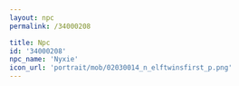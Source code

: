 ```yaml
---
layout: npc
permalink: /34000208

title: Npc
id: '34000208'
npc_name: 'Nyxie'
icon_url: 'portrait/mob/02030014_n_elftwinsfirst_p.png'
---
```

